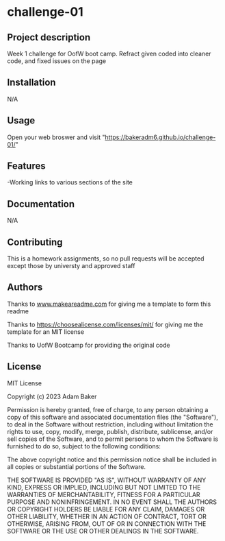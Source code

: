 # challenge-01

## Project description

Week 1 challenge for OofW boot camp. Refract given coded into cleaner code, and fixed issues on the page

## Installation

N/A

## Usage

Open your web broswer and visit "https://bakeradm6.github.io/challenge-01/"

## Features

-Working links to various sections of the site

## Documentation

N/A

## Contributing

This is a homework assignments, so no pull requests will be accepted except those by universty and approved staff

## Authors

Thanks to www.makeareadme.com for giving me a template to form this readme

Thanks to https://choosealicense.com/licenses/mit/ for giving me the template for an MIT license

Thanks to UofW Bootcamp for providing the original code

## License

MIT License

Copyright (c) 2023 Adam Baker

Permission is hereby granted, free of charge, to any person obtaining a copy
of this software and associated documentation files (the "Software"), to deal
in the Software without restriction, including without limitation the rights
to use, copy, modify, merge, publish, distribute, sublicense, and/or sell
copies of the Software, and to permit persons to whom the Software is
furnished to do so, subject to the following conditions:

The above copyright notice and this permission notice shall be included in all
copies or substantial portions of the Software.

THE SOFTWARE IS PROVIDED "AS IS", WITHOUT WARRANTY OF ANY KIND, EXPRESS OR
IMPLIED, INCLUDING BUT NOT LIMITED TO THE WARRANTIES OF MERCHANTABILITY,
FITNESS FOR A PARTICULAR PURPOSE AND NONINFRINGEMENT. IN NO EVENT SHALL THE
AUTHORS OR COPYRIGHT HOLDERS BE LIABLE FOR ANY CLAIM, DAMAGES OR OTHER
LIABILITY, WHETHER IN AN ACTION OF CONTRACT, TORT OR OTHERWISE, ARISING FROM,
OUT OF OR IN CONNECTION WITH THE SOFTWARE OR THE USE OR OTHER DEALINGS IN THE
SOFTWARE.
